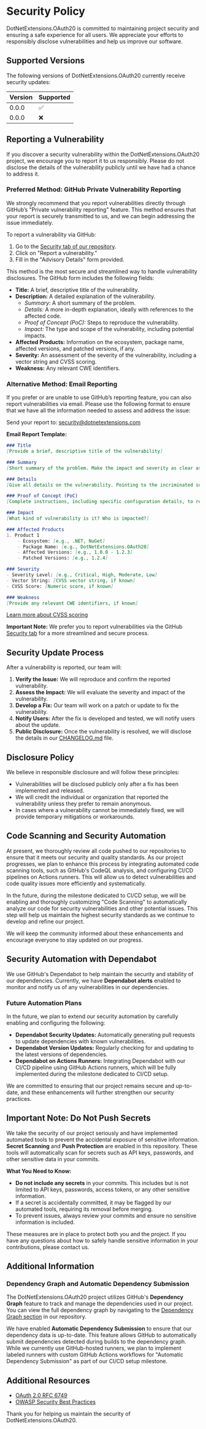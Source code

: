 # Security Policy

DotNetExtensions.OAuth20 is committed to maintaining project security and ensuring a safe experience for all users. We appreciate your efforts to responsibly disclose vulnerabilities and help us improve our software.

## Supported Versions

The following versions of DotNetExtensions.OAuth20 currently receive security updates:

| Version | Supported          |
| ------- | ------------------ |
| 0.0.0   | :white_check_mark: |
| 0.0.0   | :x:                |

## Reporting a Vulnerability

If you discover a security vulnerability within the DotNetExtensions.OAuth20 project, we encourage you to report it to us responsibly. Please do not disclose the details of the vulnerability publicly until we have had a chance to address it.

### Preferred Method: GitHub Private Vulnerability Reporting

We strongly recommend that you report vulnerabilities directly through GitHub’s "Private vulnerability reporting" feature. This method ensures that your report is securely transmitted to us, and we can begin addressing the issue immediately.

To report a vulnerability via GitHub:

1. Go to the [Security tab of our repository](https://github.com/DotNetExtensions/OAuth20.Project/security).
2. Click on "Report a vulnerability."
3. Fill in the "Advisory Details" form provided.

This method is the most secure and streamlined way to handle vulnerability disclosures. The GitHub form includes the following fields:

- **Title:** A brief, descriptive title of the vulnerability.
- **Description:** A detailed explanation of the vulnerability. 
  - _Summary:_ A short summary of the problem.
  - _Details:_ A more in-depth explanation, ideally with references to the affected code.
  - _Proof of Concept (PoC):_ Steps to reproduce the vulnerability.
  - _Impact:_ The type and scope of the vulnerability, including potential impacts.
- **Affected Products:** Information on the ecosystem, package name, affected versions, and patched versions, if any.
- **Severity:** An assessment of the severity of the vulnerability, including a vector string and CVSS scoring.
- **Weakness:** Any relevant CWE identifiers.

### Alternative Method: Email Reporting

If you prefer or are unable to use GitHub’s reporting feature, you can also report vulnerabilities via email. Please use the following format to ensure that we have all the information needed to assess and address the issue:

Send your report to: [security@dotnetextensions.com](mailto:security@dotnetextensions.com)

**Email Report Template:**

```markdown
### Title
[Provide a brief, descriptive title of the vulnerability]

### Summary
[Short summary of the problem. Make the impact and severity as clear as possible. For example: An unsafe deserialization vulnerability allows any unauthenticated user to execute arbitrary code on the server.]

### Details
[Give all details on the vulnerability. Pointing to the incriminated source code is very helpful for the maintainer.]

### Proof of Concept (PoC)
[Complete instructions, including specific configuration details, to reproduce the vulnerability.]

### Impact
[What kind of vulnerability is it? Who is impacted?]

### Affected Products
1. Product 1
    - Ecosystem: [e.g., .NET, NuGet]
    - Package Name: [e.g., DotNetExtensions.OAuth20]
    - Affected Versions: [e.g., 1.0.0 - 1.2.3]
    - Patched Versions: [e.g., 1.2.4]

### Severity
- Severity Level: [e.g., Critical, High, Moderate, Low]
- Vector String: [CVSS vector string, if known]
- CVSS Score: [Numeric score, if known]

### Weakness
[Provide any relevant CWE identifiers, if known]
```

[Learn more about CVSS scoring](https://www.first.org/cvss/v3.1/user-guide)

**Important Note:** We prefer you to report vulnerabilities via the GitHub [Security tab](https://github.com/DotNetExtensions/OAuth20.Project/security) for a more streamlined and secure process.

## Security Update Process

After a vulnerability is reported, our team will:

1. **Verify the Issue:** We will reproduce and confirm the reported vulnerability.
2. **Assess the Impact:** We will evaluate the severity and impact of the vulnerability.
3. **Develop a Fix:** Our team will work on a patch or update to fix the vulnerability.
4. **Notify Users:** After the fix is developed and tested, we will notify users about the update.
5. **Public Disclosure:** Once the vulnerability is resolved, we will disclose the details in our [CHANGELOG.md](https://github.com/DotNetExtensions/OAuth20.Project/CHANGELOG.md) file.

## Disclosure Policy

We believe in responsible disclosure and will follow these principles:

- Vulnerabilities will be disclosed publicly only after a fix has been implemented and released.
- We will credit the individual or organization that reported the vulnerability unless they prefer to remain anonymous.
- In cases where a vulnerability cannot be immediately fixed, we will provide temporary mitigations or workarounds.

## Code Scanning and Security Automation

At present, we thoroughly review all code pushed to our repositories to ensure that it meets our security and quality standards. As our project progresses, we plan to enhance this process by integrating automated code scanning tools, such as GitHub's CodeQL analysis, and configuring CI/CD pipelines on Actions runners. This will allow us to detect vulnerabilities and code quality issues more efficiently and systematically.

In the future, during the milestone dedicated to CI/CD setup, we will be enabling and thoroughly customizing "Code Scanning" to automatically analyze our code for security vulnerabilities and other potential issues. This step will help us maintain the highest security standards as we continue to develop and refine our project.

We will keep the community informed about these enhancements and encourage everyone to stay updated on our progress.

## Security Automation with Dependabot

We use GitHub's Dependabot to help maintain the security and stability of our dependencies. Currently, we have **Dependabot alerts** enabled to monitor and notify us of any vulnerabilities in our dependencies.

### Future Automation Plans
In the future, we plan to extend our security automation by carefully enabling and configuring the following:

- **Dependabot Security Updates:** Automatically generating pull requests to update dependencies with known vulnerabilities.
- **Dependabot Version Updates:** Regularly checking for and updating to the latest versions of dependencies.
- **Dependabot on Actions Runners:** Integrating Dependabot with our CI/CD pipeline using GitHub Actions runners, which will be fully implemented during the milestone dedicated to CI/CD setup.

We are committed to ensuring that our project remains secure and up-to-date, and these enhancements will further strengthen our security practices.

## Important Note: Do Not Push Secrets

We take the security of our project seriously and have implemented automated tools to prevent the accidental exposure of sensitive information. **Secret Scanning** and **Push Protection** are enabled in this repository. These tools will automatically scan for secrets such as API keys, passwords, and other sensitive data in your commits.

**What You Need to Know:**
- **Do not include any secrets** in your commits. This includes but is not limited to API keys, passwords, access tokens, or any other sensitive information.
- If a secret is accidentally committed, it may be flagged by our automated tools, requiring its removal before merging.
- To prevent issues, always review your commits and ensure no sensitive information is included.

These measures are in place to protect both you and the project. If you have any questions about how to safely handle sensitive information in your contributions, please contact us.

## Additional Information

### Dependency Graph and Automatic Dependency Submission

The DotNetExtensions.OAuth20 project utilizes GitHub's **Dependency Graph** feature to track and manage the dependencies used in our project. You can view the full dependency graph by navigating to the [Dependency Graph section](https://github.com/DotNetExtensions/OAuth20.Project/network/dependencies) in our repository.

We have enabled **Automatic Dependency Submission** to ensure that our dependency data is up-to-date. This feature allows GitHub to automatically submit dependencies detected during builds to the dependency graph. While we currently use GitHub-hosted runners, we plan to implement labeled runners with custom GitHub Actions workflows for "Automatic Dependency Submission" as part of our CI/CD setup milestone.

## Additional Resources

- [OAuth 2.0 RFC 6749](https://datatracker.ietf.org/doc/html/rfc6749)
- [OWASP Security Best Practices](https://owasp.org/www-project-top-ten/)

Thank you for helping us maintain the security of DotNetExtensions.OAuth20.
